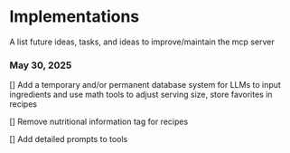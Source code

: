 # Implementations
A list future ideas, tasks, and ideas to improve/maintain the mcp server

### May 30, 2025
[] Add a temporary and/or permanent database system for LLMs to input ingredients and use math tools to adjust serving size, store favorites in recipes

[] Remove nutritional information tag for recipes

[] Add detailed prompts to tools